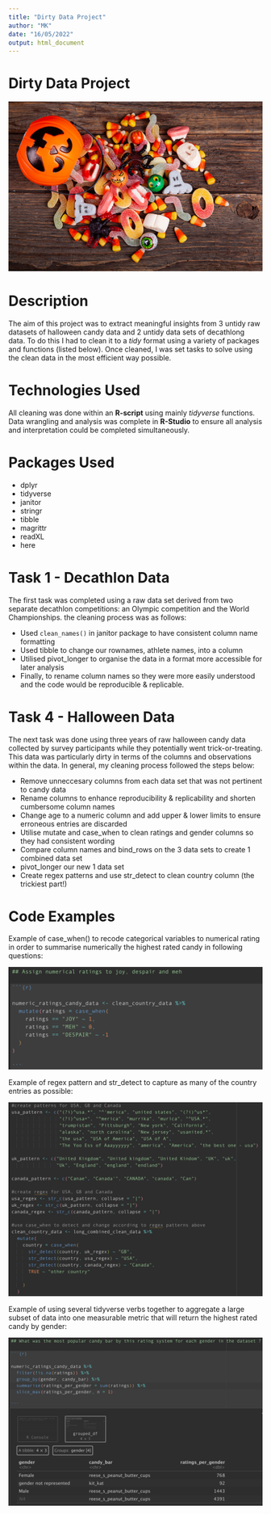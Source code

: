 ```yaml
---
title: "Dirty Data Project"
author: "MK"
date: "16/05/2022"
output: html_document
---
```

# Dirty Data Project

![](images/candy.png)

# Description

The aim of this project was to extract meaningful insights from 3 untidy raw datasets of halloween candy data and 2 untidy data sets of decathlong data. To do this I had to clean it to a _tidy_ format using a variety of packages and functions (listed below). Once cleaned, I was set tasks to solve using the clean data in the most efficient way possible.

# Technologies Used

All cleaning was done within an __R-script__ using mainly _tidyverse_ functions. Data wrangling and analysis was complete in __R-Studio__ to ensure all analysis and interpretation could be completed simultaneously.

# Packages Used

* dplyr
* tidyverse
* janitor
* stringr
* tibble
* magrittr
* readXL
* here

# Task 1 - Decathlon Data

The first task was completed using a raw data set derived from two separate decathlon competitions: an Olympic competition and the World Championships. the cleaning process was as follows:

* Used `clean_names()` in janitor package to have consistent column name formatting
* Used tibble to change our rownames, athlete names, into a column
* Utilised pivot_longer to organise the data in a format more accessible for later analysis
* Finally, to rename column names so they were more easily understood and the code would be reproducible & replicable. 

# Task 4 - Halloween Data

The next task was done using three years of raw halloween candy data collected by survey participants while they potentially went trick-or-treating. This data was particularly dirty in terms of the columns and observations within the data. In general, my cleaning process followed the steps below:

* Remove unneccesary columns from each data set that was not pertinent to candy data
* Rename columns to enhance reproducibility & replicability and shorten cumbersome column names
* Change age to a numeric column and add upper & lower limits to ensure erroneous entries are discarded
* Utilise mutate and case_when to clean ratings and gender columns so they had consistent wording
* Compare column names and bind_rows on the 3 data sets to create 1 combined data set
* pivot_longer our new 1 data set
* Create regex patterns and use str_detect to clean country column (the trickiest part!)

# Code Examples

Example of case_when() to recode categorical variables to numerical rating in order to summarise numerically the highest rated candy in following questions:

![](images/case_when.png)

Example of regex pattern and str_detect to capture as many of the country entries as possible:

![](images/regex.png)

Example of using several tidyverse verbs together to aggregate a large subset of data into one measurable metric that will return the highest rated candy by gender:

![](images/summarise.png)
